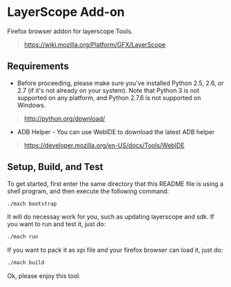 # LayerScope Add-on
Firefox browser addon for layerscope Tools.

>  https://wiki.mozilla.org/Platform/GFX/LayerScope

## Requirements
- Before proceeding, please make sure you've installed Python 2.5,
2.6, or 2.7 (if it's not already on your system).
Note that Python 3 is not supported on any platform, and Python 2.7.6
is not supported on Windows.

>  http://python.org/download/

- ADB Helper - You can use WebIDE to download the latest ADB helper

>  https://developer.mozilla.org/en-US/docs/Tools/WebIDE

## Setup, Build, and Test
To get started, first enter the same directory that this README file
is using a shell program, and then execute the following command:

  ```bash
  ./mach bootstrap
  ```

It will do necessay work for you, such as updating layerscope and sdk.
If you want to run and test it, just do:

  ```bash
  ./mach run
  ```

If you want to pack it as xpi file and your firefox browser can load it,
just do:

  ```bash
  ./mach build
  ```

Ok, please enjoy this tool.
